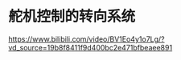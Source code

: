 # 舵机控制的转向系统

https://www.bilibili.com/video/BV1Eo4y1o7Lg/?vd_source=19b8f8411f9d400bc2e471bfbeaee891